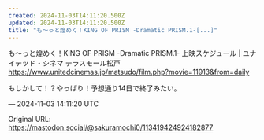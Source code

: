 ```yaml
---
created: 2024-11-03T14:11:20.500Z
updated: 2024-11-03T14:11:20.500Z
title: "も～っと煌めく！KING OF PRISM -Dramatic PRISM.1-[...]"
---
```


<p>も～っと煌めく！KING OF PRISM -Dramatic PRISM.1- 上映スケジュール | ユナイテッド・シネマ テラスモール松戸<br /><a href="https://www.unitedcinemas.jp/matsudo/film.php?movie=11913&amp;from=daily" target="_blank" rel="nofollow noopener" translate="no"><span class="invisible">https://www.</span><span class="ellipsis">unitedcinemas.jp/matsudo/film.</span><span class="invisible">php?movie=11913&amp;from=daily</span></a></p><p>もしかして！？やっぱり！予想通り14日で終了みたい。</p>

&mdash; 2024-11-03 14:11:20 UTC

Original URL: https://mastodon.social/@sakuramochi0/113419424924182877

